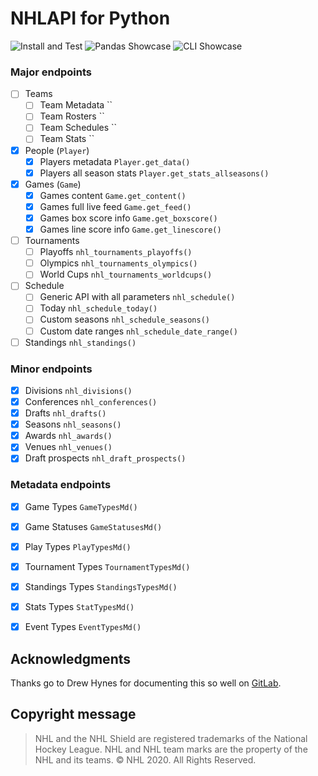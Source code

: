 # NHLAPI for Python

![Install and Test](https://github.com/jozefhajnala/nhlapip/workflows/ci/badge.svg)
![Pandas Showcase](https://github.com/jozefhajnala/nhlapip/workflows/pandas_showcase/badge.svg)
![CLI Showcase](https://github.com/jozefhajnala/nhlapip/workflows/cli_showcase/badge.svg)

### Major endpoints

- [ ] Teams
    - [ ] Team Metadata ``
    - [ ] Team Rosters ``
    - [ ] Team Schedules ``
    - [ ] Team Stats ``
    
- [x] People (`Player`)
    - [x] Players metadata `Player.get_data()`
    - [x] Players all season stats `Player.get_stats_allseasons()`

- [x] Games (`Game`)
    - [x] Games content `Game.get_content()`
    - [x] Games full live feed `Game.get_feed()`
    - [x] Games box score info `Game.get_boxscore()`
    - [x] Games line score info `Game.get_linescore()`

- [ ] Tournaments
    - [ ] Playoffs `nhl_tournaments_playoffs()`
    - [ ] Olympics `nhl_tournaments_olympics()`
    - [ ] World Cups `nhl_tournaments_worldcups()`
    
- [ ] Schedule
    - [ ] Generic API with all parameters `nhl_schedule()`
    - [ ] Today `nhl_schedule_today()`
    - [ ] Custom seasons `nhl_schedule_seasons()`
    - [ ] Custom date ranges `nhl_schedule_date_range()`

- [ ] Standings `nhl_standings()`

### Minor endpoints

- [x] Divisions `nhl_divisions()`
- [x] Conferences `nhl_conferences()`
- [x] Drafts `nhl_drafts()`
- [x] Seasons `nhl_seasons()`
- [x] Awards `nhl_awards()`
- [x] Venues `nhl_venues()`
- [x] Draft prospects `nhl_draft_prospects()`

### Metadata endpoints

- [x] Game Types `GameTypesMd()`
- [x] Game Statuses `GameStatusesMd()`
- [x] Play Types `PlayTypesMd()`
- [x] Tournament Types `TournamentTypesMd()`
- [x] Standings Types `StandingsTypesMd()`
- [x] Stats Types `StatTypesMd()`
- [x] Event Types `EventTypesMd()`


## Acknowledgments

Thanks go to Drew Hynes for documenting this so well on [GitLab](https://gitlab.com/dword4/nhlapi/blob/master/stats-api.md).


## Copyright message

> NHL and the NHL Shield are registered trademarks of the National Hockey League. NHL and NHL team marks are the property of the NHL and its teams. © NHL 2020. All Rights Reserved.
